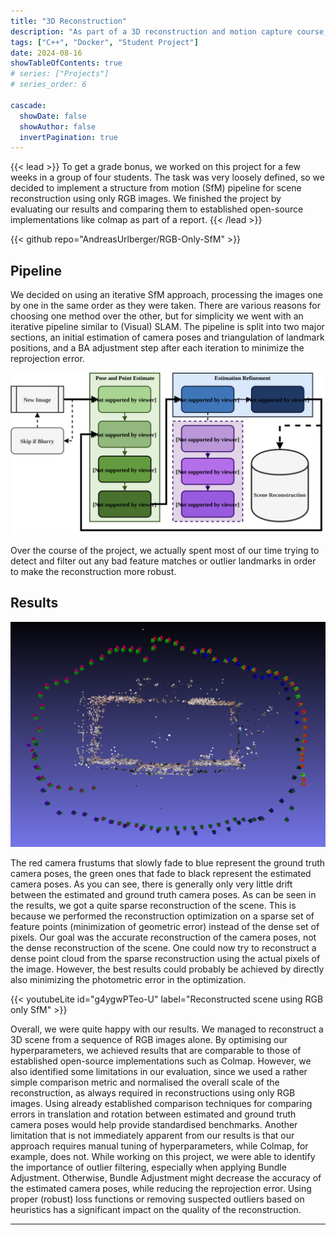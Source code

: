 ```yaml
---
title: "3D Reconstruction"
description: "As part of a 3D reconstruction and motion capture course, we implemented a programm for scene reconstruction based solely on RGB images."
tags: ["C++", "Docker", "Student Project"]
date: 2024-08-16
showTableOfContents: true
# series: ["Projects"]
# series_order: 6

cascade:
  showDate: false
  showAuthor: false
  invertPagination: true
---
```


{{< lead >}}
To get a grade bonus, we worked on this project for a few weeks in a group of four students. The task was very loosely defined, so we decided to implement a structure from motion (SfM) pipeline for scene reconstruction using only RGB images. We finished the project by evaluating our results and comparing them to established open-source implementations like colmap as part of a report.
{{< /lead >}} 

<div class="backdrop-blur">
  {{< github repo="AndreasUrlberger/RGB-Only-SfM" >}}
</div>

## Pipeline

We decided on using an iterative SfM approach, processing the images one by one in the same order as they were taken. There are various reasons for choosing one method over the other, but for simplicity we went with an iterative pipeline similar to (Visual) SLAM. The pipeline is split into two major sections, an initial estimation of camera poses and triangulation of landmark positions, and a BA adjustment step after each iteration to minimize the reprojection error. 

![Overview of our SfM pipeline](our_pipeline.svg)

Over the course of the project, we actually spent most of our time trying to detect and filter out any bad feature matches or outlier landmarks in order to make the reconstruction more robust.

## Results

![Reconstructed camera poses and landmarks](featured.png)

The red camera frustums that slowly fade to blue represent the ground truth camera poses, the green ones that fade to black represent the estimated camera poses. As you can see, there is generally only very little drift between the estimated and ground truth camera poses. As can be seen in the results, we got a quite sparse reconstruction of the scene. This is because we performed the reconstruction optimization on a sparse set of feature points (minimization of geometric error) instead of the dense set of pixels. Our goal was the accurate reconstruction of the camera poses, not the dense reconstruction of the scene. One could now try to reconstruct a dense point cloud from the sparse reconstruction using the actual pixels of the image. However, the best results could probably be achieved by directly also minimizing the photometric error in the optimization.

{{< youtubeLite id="g4ygwPTeo-U" label="Reconstructed scene using RGB only SfM" >}}

Overall, we were quite happy with our results. We managed to reconstruct a 3D scene from a sequence of RGB images alone. By optimising our hyperparameters, we achieved results that are comparable to those of established open-source implementations such as Colmap. However, we also identified some limitations in our evaluation, since we used a rather simple comparison metric and normalised the overall scale of the reconstruction, as always required in reconstructions using only RGB images. Using already established comparison techniques for comparing errors in translation and rotation between estimated and ground truth camera poses would help provide standardised benchmarks. Another limitation that is not immediately apparent from our results is that our approach requires manual tuning of hyperparameters, while Colmap, for example, does not.
While working on this project, we were able to identify the importance of outlier filtering, especially when applying Bundle Adjustment. Otherwise, Bundle Adjustment might decrease the accuracy of the estimated camera poses, while reducing the reprojection error. Using proper (robust) loss functions or removing suspected outliers based on heuristics has a significant impact on the quality of the reconstruction.

---
